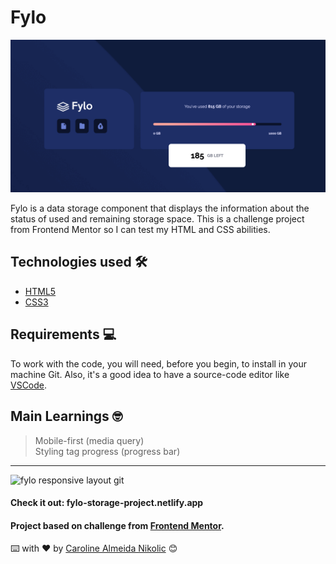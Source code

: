 # Fylo

<img src="assets/images/screenshots/fylo-desktop.png" alt="fylo desktop view">

Fylo is a data storage component that displays the information about the status of used and remaining storage space. This is a challenge project from Frontend Mentor so I can test my HTML and CSS abilities.

## Technologies used :hammer_and_wrench:
- [HTML5](https://html.com)
- [CSS3](https://www.w3.org/Style/CSS/Overview.en.html)

## Requirements :computer:

To work with the code, you will need, before you begin, to install in your machine Git. Also, it's a good idea to have a source-code editor like [VSCode](https://code.visualstudio.com/).

## Main Learnings :nerd_face:
> Mobile-first (media query)<br>
> Styling tag progress (progress bar)

----

<img src="assets/images/screenshots/fylo.gif" width=80% alt="fylo responsive layout git">

#### Check it out:  fylo-storage-project.netlify.app
#### Project based on challenge from [Frontend Mentor](https://www.frontendmentor.io/challenges/fylo-data-storage-component-1dZPRbV5n).

⌨️ with ❤️ by [Caroline Almeida Nikolic](https://github.com/CarolANikolic) 😊
